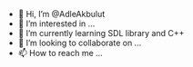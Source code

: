 - 👋 Hi, I’m @AdleAkbulut
- 👀 I’m interested in ...
- 🌱 I’m currently learning SDL library and C++
- 💞️ I’m looking to collaborate on ...
- 📫 How to reach me ...

<!---
AdleAkbulut/AdleAkbulut is a ✨ special ✨ repository because its `README.md` (this file) appears on your GitHub profile.
You can click the Preview link to take a look at your changes.
--->
